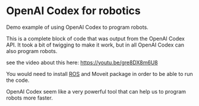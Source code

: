 # OpenAI Codex for robotics

Demo example of using OpenAI Codex to program robots.

This is a complete block of code that was output from the OpenAI Codex API. It took a bit of twigging to make it work, but in all OpenAI Codex can also program robots.

see the video about this here:
https://youtu.be/gre8DX8m6U8

You would need to install [ROS](https://www.ros.org/) and Moveit package in order to be able to run the code.

OpenAI Codex seem like a very powerful tool that can help us to program robots more faster.
